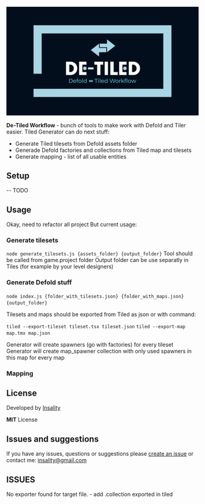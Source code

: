 [![](media/detiled_logo.png)](https://insality.github.io/detiled/)

**De-Tiled Workflow** - bunch of tools to make work with Defold and Tiler easier.
Tiled Generator can do next stuff:

- Generate Tiled tilesets from Defold assets folder
- Generade Defold factories and collections from Tiled map and tilesets
- Generate mapping - list of all usable entities

## Setup

-- TODO

## Usage

Okay, need to refactor all project
But current usage:

### Generate tilesets

`node generate_tilesets.js {assets_folder} {output_folder}`
Tool should be called from game.project folder
Output folder can be use separatly in Tiles (for example by your level designers)


### Generate Defold stuff

`node index.js {folder_with_tilesets.json} {folder_with_maps.json} {output_folder}`


Tilesets and maps should be exported from Tiled as json
or with command:

`tiled --export-tileset tileset.tsx tileset.json`
`tiled --export-map map.tmx map.json`

Generator will create spawners (go with factories) for every tileset
Generator will create map_spawner collection with only used spawners in this map for every map


### Mapping


## License

Developed by [Insality](https://github.com/Insality)

**MIT** License


## Issues and suggestions

If you have any issues, questions or suggestions please [create an issue](https://github.com/Insality/defold-tiled-generator/issues) or contact me: [insality@gmail.com](mailto:insality@gmail.com)


## ISSUES
No exporter found for target file. - add .collection exported in tiled
